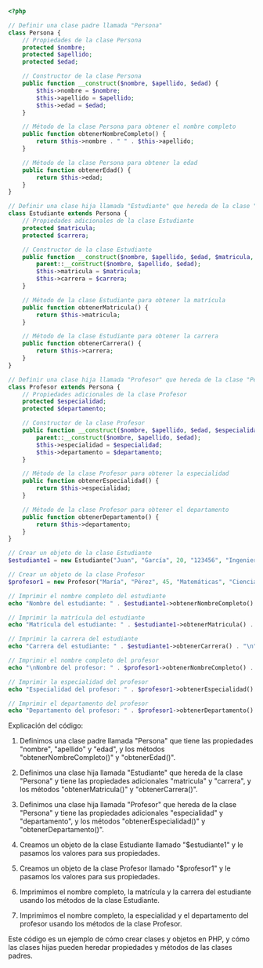 ```php
<?php

// Definir una clase padre llamada "Persona"
class Persona {
    // Propiedades de la clase Persona
    protected $nombre;
    protected $apellido;
    protected $edad;

    // Constructor de la clase Persona
    public function __construct($nombre, $apellido, $edad) {
        $this->nombre = $nombre;
        $this->apellido = $apellido;
        $this->edad = $edad;
    }

    // Método de la clase Persona para obtener el nombre completo
    public function obtenerNombreCompleto() {
        return $this->nombre . " " . $this->apellido;
    }

    // Método de la clase Persona para obtener la edad
    public function obtenerEdad() {
        return $this->edad;
    }
}

// Definir una clase hija llamada "Estudiante" que hereda de la clase "Persona"
class Estudiante extends Persona {
    // Propiedades adicionales de la clase Estudiante
    protected $matricula;
    protected $carrera;

    // Constructor de la clase Estudiante
    public function __construct($nombre, $apellido, $edad, $matricula, $carrera) {
        parent::__construct($nombre, $apellido, $edad);
        $this->matricula = $matricula;
        $this->carrera = $carrera;
    }

    // Método de la clase Estudiante para obtener la matrícula
    public function obtenerMatricula() {
        return $this->matricula;
    }

    // Método de la clase Estudiante para obtener la carrera
    public function obtenerCarrera() {
        return $this->carrera;
    }
}

// Definir una clase hija llamada "Profesor" que hereda de la clase "Persona"
class Profesor extends Persona {
    // Propiedades adicionales de la clase Profesor
    protected $especialidad;
    protected $departamento;

    // Constructor de la clase Profesor
    public function __construct($nombre, $apellido, $edad, $especialidad, $departamento) {
        parent::__construct($nombre, $apellido, $edad);
        $this->especialidad = $especialidad;
        $this->departamento = $departamento;
    }

    // Método de la clase Profesor para obtener la especialidad
    public function obtenerEspecialidad() {
        return $this->especialidad;
    }

    // Método de la clase Profesor para obtener el departamento
    public function obtenerDepartamento() {
        return $this->departamento;
    }
}

// Crear un objeto de la clase Estudiante
$estudiante1 = new Estudiante("Juan", "García", 20, "123456", "Ingeniería en Informática");

// Crear un objeto de la clase Profesor
$profesor1 = new Profesor("María", "Pérez", 45, "Matemáticas", "Ciencias Exactas");

// Imprimir el nombre completo del estudiante
echo "Nombre del estudiante: " . $estudiante1->obtenerNombreCompleto() . "\n";

// Imprimir la matrícula del estudiante
echo "Matrícula del estudiante: " . $estudiante1->obtenerMatricula() . "\n";

// Imprimir la carrera del estudiante
echo "Carrera del estudiante: " . $estudiante1->obtenerCarrera() . "\n";

// Imprimir el nombre completo del profesor
echo "\nNombre del profesor: " . $profesor1->obtenerNombreCompleto() . "\n";

// Imprimir la especialidad del profesor
echo "Especialidad del profesor: " . $profesor1->obtenerEspecialidad() . "\n";

// Imprimir el departamento del profesor
echo "Departamento del profesor: " . $profesor1->obtenerDepartamento() . "\n";

```

Explicación del código:

1. Definimos una clase padre llamada "Persona" que tiene las propiedades "nombre", "apellido" y "edad", y los métodos "obtenerNombreCompleto()" y "obtenerEdad()".

2. Definimos una clase hija llamada "Estudiante" que hereda de la clase "Persona" y tiene las propiedades adicionales "matricula" y "carrera", y los métodos "obtenerMatricula()" y "obtenerCarrera()".

3. Definimos una clase hija llamada "Profesor" que hereda de la clase "Persona" y tiene las propiedades adicionales "especialidad" y "departamento", y los métodos "obtenerEspecialidad()" y "obtenerDepartamento()".

4. Creamos un objeto de la clase Estudiante llamado "$estudiante1" y le pasamos los valores para sus propiedades.

5. Creamos un objeto de la clase Profesor llamado "$profesor1" y le pasamos los valores para sus propiedades.

6. Imprimimos el nombre completo, la matrícula y la carrera del estudiante usando los métodos de la clase Estudiante.

7. Imprimimos el nombre completo, la especialidad y el departamento del profesor usando los métodos de la clase Profesor.

Este código es un ejemplo de cómo crear clases y objetos en PHP, y cómo las clases hijas pueden heredar propiedades y métodos de las clases padres.